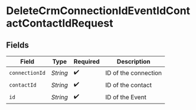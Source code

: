 # DeleteCrmConnectionIdEventIdContactContactIdRequest


## Fields

| Field                | Type                 | Required             | Description          |
| -------------------- | -------------------- | -------------------- | -------------------- |
| `connectionId`       | *String*             | :heavy_check_mark:   | ID of the connection |
| `contactId`          | *String*             | :heavy_check_mark:   | ID of the contact    |
| `id`                 | *String*             | :heavy_check_mark:   | ID of the Event      |